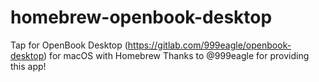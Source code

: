 # homebrew-openbook-desktop
Tap for OpenBook Desktop (https://gitlab.com/999eagle/openbook-desktop) for macOS with Homebrew
Thanks to @999eagle for providing this app!
